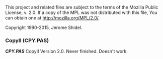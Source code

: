 This project and related files are subject to the terms of the Mozilla Public License, 
v. 2.0. If a copy of the MPL was not distributed with this file, You can obtain one at 
http://mozilla.org/MPL/2.0/.

Copyright 1990-2015, Jerome Shidel.

### CopyII (CPY.PAS)

**_CPY.PAS_** CopyII Version 2.0. Never finished. Doesn't work.

